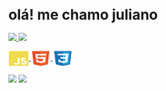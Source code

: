 # olá! me chamo juliano
<div>
  <a href="https://github.com/Julianocamposdossantos">
  <img height="180em" src="https://github-readme-stats.vercel.app/api?username=julianocamposdossantos&show_icons=true&theme=blue-green&include_all_commits=true&count_private=true"/>
    
  <img height="180em" src="https://github-readme-stats.vercel.app/api/top-langs/?username=Julianocamposdossantos&layout=compact&langs_count=7&theme=blue-green"/>
</div>
  <br>
  <img align="center"  height="30" width="40" src="https://raw.githubusercontent.com/devicons/devicon/master/icons/javascript/javascript-plain.svg">
  <img align="center"  height="30" width="40" src="https://raw.githubusercontent.com/devicons/devicon/master/icons/html5/html5-original.svg">
  <img align="center" height="30" width="40" src="https://raw.githubusercontent.com/devicons/devicon/master/icons/css3/css3-original.svg">
  </div>
  <br>
  <br>
  <div> 
  <a href="https://www.youtube.com/channel/UCERo6Eh0kxncHqsmJ-u1ZCQ/videos" target="_blank"><img src="https://img.shields.io/badge/YouTube-FF0000?style=for-the-badge&logo=youtube&logoColor=white" target="_blank"></a>
 <a href="https://www.tiktok.com/@juliano_campos150?lang=pt-BR" target="_blank"><img src="https://img.shields.io/badge/TikTok-000000?style=for-the-badge&logo=tiktok&logoColor=white" target="_blank"></a> 
 </div>
